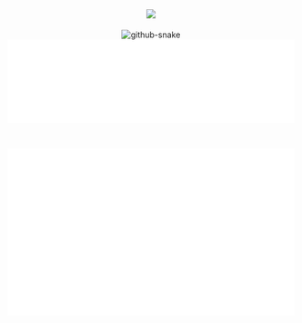 <div align="center">

  <!-- knock code pictures 敲代码的图片 -->
  <picture>
    <source media="(prefers-color-scheme: dark)" srcset="https://cdn.jsdelivr.net/gh/sun0225SUN/sun0225SUN/assets/images/coding.gif" />
    <source media="(prefers-color-scheme: light)" srcset="https://cdn.jsdelivr.net/gh/sun0225SUN/sun0225SUN/assets/images/developer.svg" height="225px" />
    <img src="https://cdn.jsdelivr.net/gh/sun0225SUN/sun0225SUN/assets/images/coding.gif" />
  </picture>

  <!-- for beauty 留个空行好看点 -->
  <div>&nbsp;</div>

  <!-- Snake Code Contribution Map 贪吃蛇代码贡献图 -->
  <picture>
    <source media="(prefers-color-scheme: dark)" srcset="https://cdn.jsdelivr.net/gh/sun0225SUN/sun0225SUN/profile-snake-contrib/github-contribution-grid-snake-dark.svg" />
    <source media="(prefers-color-scheme: light)" srcset="https://cdn.jsdelivr.net/gh/sun0225SUN/sun0225SUN/profile-snake-contrib/github-contribution-grid-snake.svg" />
    <img alt="github-snake" src="https://cdn.jsdelivr.net/gh/sun0225SUN/sun0225SUN/profile-snake-contrib/github-contribution-grid-snake-dark.svg" />
  </picture>

  <div style="font-size: 0">
    <img src="https://raw.githubusercontent.com/xiaofengsoft/github-stats/master/generated/languages.svg#gh-dark-mode-only" style="display: inline-block;width: 50%; height: auto; alt="语言"/>
    <img src="https://raw.githubusercontent.com/xiaofengsoft/github-stats/master/generated/overview.svg#gh-dark-mode-only" style="display: inline-block;width: 50%; height: auto; alt="语言"/>
  </div>

</div>


![]()

![](https://raw.githubusercontent.com/xiaofengsoft/github-stats/master/generated/languages.svg#gh-light-mode-only)
